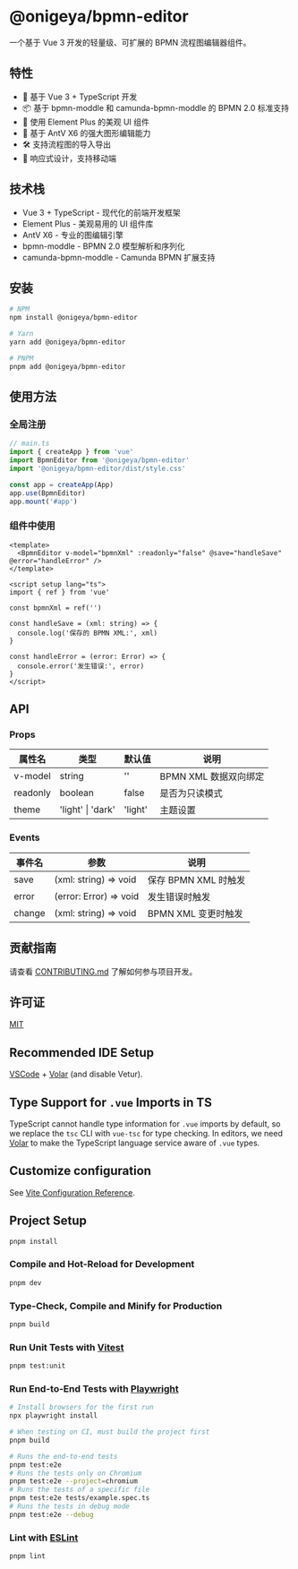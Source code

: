 # @onigeya/bpmn-editor

一个基于 Vue 3 开发的轻量级、可扩展的 BPMN 流程图编辑器组件。

## 特性

- 🚀 基于 Vue 3 + TypeScript 开发
- 📦 基于 bpmn-moddle 和 camunda-bpmn-moddle 的 BPMN 2.0 标准支持
- 🎨 使用 Element Plus 的美观 UI 组件
- 🔌 基于 AntV X6 的强大图形编辑能力
- 🛠 支持流程图的导入导出
- 📱 响应式设计，支持移动端

## 技术栈

- Vue 3 + TypeScript - 现代化的前端开发框架
- Element Plus - 美观易用的 UI 组件库
- AntV X6 - 专业的图编辑引擎
- bpmn-moddle - BPMN 2.0 模型解析和序列化
- camunda-bpmn-moddle - Camunda BPMN 扩展支持

## 安装

```sh
# NPM
npm install @onigeya/bpmn-editor

# Yarn
yarn add @onigeya/bpmn-editor

# PNPM
pnpm add @onigeya/bpmn-editor
```

## 使用方法

### 全局注册

```ts
// main.ts
import { createApp } from 'vue'
import BpmnEditor from '@onigeya/bpmn-editor'
import '@onigeya/bpmn-editor/dist/style.css'

const app = createApp(App)
app.use(BpmnEditor)
app.mount('#app')
```

### 组件中使用

```vue
<template>
  <BpmnEditor v-model="bpmnXml" :readonly="false" @save="handleSave" @error="handleError" />
</template>

<script setup lang="ts">
import { ref } from 'vue'

const bpmnXml = ref('')

const handleSave = (xml: string) => {
  console.log('保存的 BPMN XML:', xml)
}

const handleError = (error: Error) => {
  console.error('发生错误:', error)
}
</script>
```

## API

### Props

| 属性名   | 类型              | 默认值  | 说明                  |
| -------- | ----------------- | ------- | --------------------- |
| v-model  | string            | ''      | BPMN XML 数据双向绑定 |
| readonly | boolean           | false   | 是否为只读模式        |
| theme    | 'light' \| 'dark' | 'light' | 主题设置              |

### Events

| 事件名 | 参数                   | 说明                 |
| ------ | ---------------------- | -------------------- |
| save   | (xml: string) => void  | 保存 BPMN XML 时触发 |
| error  | (error: Error) => void | 发生错误时触发       |
| change | (xml: string) => void  | BPMN XML 变更时触发  |

## 贡献指南

请查看 [CONTRIBUTING.md](./CONTRIBUTING.md) 了解如何参与项目开发。

## 许可证

[MIT](./LICENSE)

## Recommended IDE Setup

[VSCode](https://code.visualstudio.com/) + [Volar](https://marketplace.visualstudio.com/items?itemName=Vue.volar) (and disable Vetur).

## Type Support for `.vue` Imports in TS

TypeScript cannot handle type information for `.vue` imports by default, so we replace the `tsc` CLI with `vue-tsc` for type checking. In editors, we need [Volar](https://marketplace.visualstudio.com/items?itemName=Vue.volar) to make the TypeScript language service aware of `.vue` types.

## Customize configuration

See [Vite Configuration Reference](https://vite.dev/config/).

## Project Setup

```sh
pnpm install
```

### Compile and Hot-Reload for Development

```sh
pnpm dev
```

### Type-Check, Compile and Minify for Production

```sh
pnpm build
```

### Run Unit Tests with [Vitest](https://vitest.dev/)

```sh
pnpm test:unit
```

### Run End-to-End Tests with [Playwright](https://playwright.dev)

```sh
# Install browsers for the first run
npx playwright install

# When testing on CI, must build the project first
pnpm build

# Runs the end-to-end tests
pnpm test:e2e
# Runs the tests only on Chromium
pnpm test:e2e --project=chromium
# Runs the tests of a specific file
pnpm test:e2e tests/example.spec.ts
# Runs the tests in debug mode
pnpm test:e2e --debug
```

### Lint with [ESLint](https://eslint.org/)

```sh
pnpm lint
```
